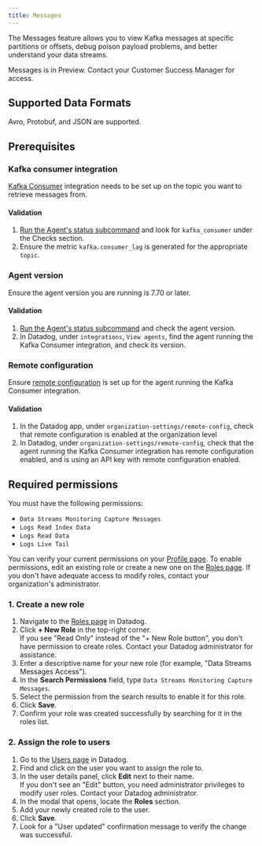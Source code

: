 ```yaml
---
title: Messages
---
```


The Messages feature allows you to view Kafka messages at specific partitions or offsets, debug poison payload problems, and better understand your data streams.

<div class="alert alert-info">
   Messages is in Preview. Contact your Customer Success Manager for access.
</div>

## Supported Data Formats

Avro, Protobuf, and JSON are supported.

## Prerequisites

### Kafka consumer integration

[Kafka Consumer][6] integration needs to be set up on the topic you want to retrieve messages from.

#### Validation

1. [Run the Agent's status subcommand][10] and look for `kafka_consumer` under the Checks section.
2. Ensure the metric `kafka.consumer_lag` is generated for the appropriate `topic`.

### Agent version

Ensure the agent version you are running is 7.70 or later.

#### Validation

1. [Run the Agent's status subcommand][10] and check the agent version.
2. In Datadog, under `integrations`, `View agents`, find the agent running the Kafka Consumer integration, and check its version.

### Remote configuration

Ensure [remote configuration][3] is set up for the agent running the Kafka Consumer integration.

#### Validation

1. In the Datadog app, under `organization-settings/remote-config`, check that remote configuration is enabled at the organization level
2. In Datadog, under `organization-settings/remote-config`, check that the agent running the Kafka Consumer integration has remote configuration enabled, and is using an API key with remote configuration enabled.

## Required permissions

You must have the following permissions:

* `Data Streams Monitoring Capture Messages`
* `Logs Read Index Data`
* `Logs Read Data`
* `Logs Live Tail`

You can verify your current permissions on your [Profile page][7].
To enable permissions, edit an existing role or create a new one on the [Roles page][8]. If you don't have adequate access to modify roles, contact your organization's administrator.

### 1. Create a new role

1. Navigate to the [Roles page][8] in Datadog.
2. Click **+ New Role** in the top-right corner.
   <div class="alert alert-info">
   If you see "Read Only" instead of the "+ New Role button", you don't have permission to create roles. Contact your Datadog administrator for assistance.
   </div>
3. Enter a descriptive name for your new role (for example, "Data Streams Messages Access").
4. In the **Search Permissions** field, type `Data Streams Monitoring Capture Messages`.
5. Select the permission from the search results to enable it for this role.
6. Click **Save**.
7. Confirm your role was created successfully by searching for it in the roles list.

### 2. Assign the role to users

1. Go to the [Users page][9] in Datadog.
2. Find and click on the user you want to assign the role to.
3. In the user details panel, click **Edit** next to their name.
   <div class="alert alert-info">
   If you don't see an "Edit" button, you need administrator privileges to modify user roles. Contact your Datadog administrator.
   </div>
4. In the modal that opens, locate the **Roles** section.
5. Add your newly created role to the user.
6. Click **Save**.
7. Look for a "User updated" confirmation message to verify the change was successful.

[1]: #agent-setup
[2]: #required-permissions
[3]: /agent/remote_config
[4]: https://app.datadoghq.com/fleet
[5]: https://app.datadoghq.com/organization-settings/remote-config
[6]: /integrations/kafka-consumer
[7]: https://app.datadoghq.com/personal-settings/profile
[8]: https://app.datadoghq.com/organization-settings/roles
[9]: https://app.datadoghq.com/organization-settings/users
[10]: /agent/guide/agent-commands/#agent-status-and-information
